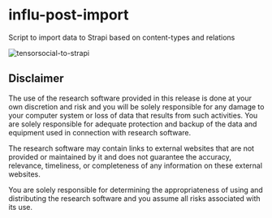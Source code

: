 # influ-post-import

Script to import data to Strapi based on content-types and relations

![tensorsocial-to-strapi](https://github.com/JournalismAI/tracking-influencers/tree/main/assets/img/content-types.jpg)

## Disclaimer

The use of the research software provided in this release is done at your own discretion and risk and you will be solely responsible for any damage to your computer system or loss of data that results from such activities. You are solely responsible for adequate protection and backup of the data and equipment used in connection with research software.

The research software may contain links to external websites that are not provided or maintained by it and does not guarantee the accuracy, relevance, timeliness, or completeness of any information on these external websites.

You are solely responsible for determining the appropriateness of using and distributing the research software and you assume all risks associated with its use.
